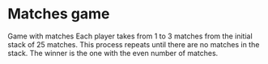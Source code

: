 # Matches game
Game with matches
  Each player takes from 1 to 3 matches from the initial stack of 25 matches. 
  This process repeats until there are no matches in the stack.
  The winner is the one with the even number of matches.

